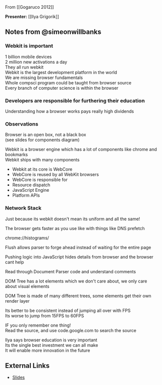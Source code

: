 From [[Gogaruco 2012]]

**Presenter:** [[Ilya Grigorik]]

## Notes from @simeonwillbanks

### Webkit is important
1 billion mobile devices   
2 million new activations a day   
They all run webkit   
Webkit is the largest development platform in the world   
We are missing browser fundamentals   
Whole compsci program could be taught from browser source   
Every branch of computer science is within the browser   

### Developers are responsible for furthering their education   
Understanding how a browser works pays really high dividends   

### Observations
Browser is an open box, not a black box   
(see slides for components diagram)

Webkit is a browser engine which has a lot of components like chrome and bookmarks   
Webkit ships with many components
 * Webkit at its core is WebCore
  * WebCore is reused by all WebKit browsers
  * WebCore is responsible for
   * Resource dispatch
 * JavaScript Engine
 * Platform APIs

### Network Stack
Just because its webkit doesn't mean its uniform and all the same!

The browser gets faster as you use like with things like DNS prefetch

chrome://histograms/

Flush allows parser to forge ahead instead of waiting for the entire page

Pushing logic into JavaScript hides details from browser and the browser cant help

Read through Document Parser code and understand comments

DOM Tree has a lot elements which we don't care about, we only care about visual elements

DOM Tree is made of many different trees, some elements get their own render layer

Its better to be consistent instead of jumping all over with FPS   
Its worse to jump from 15FPS to 60FPS

IF you only remember one thing!   
Read the source, and use code.google.com to search the source

Ilya says browser education is very important   
Its the single best investment we can all make   
It will enable more innovation in the future

## External Links

* [Slides](http://www.igvita.com/slides/2012/gogaruco-web-performance/#1)
